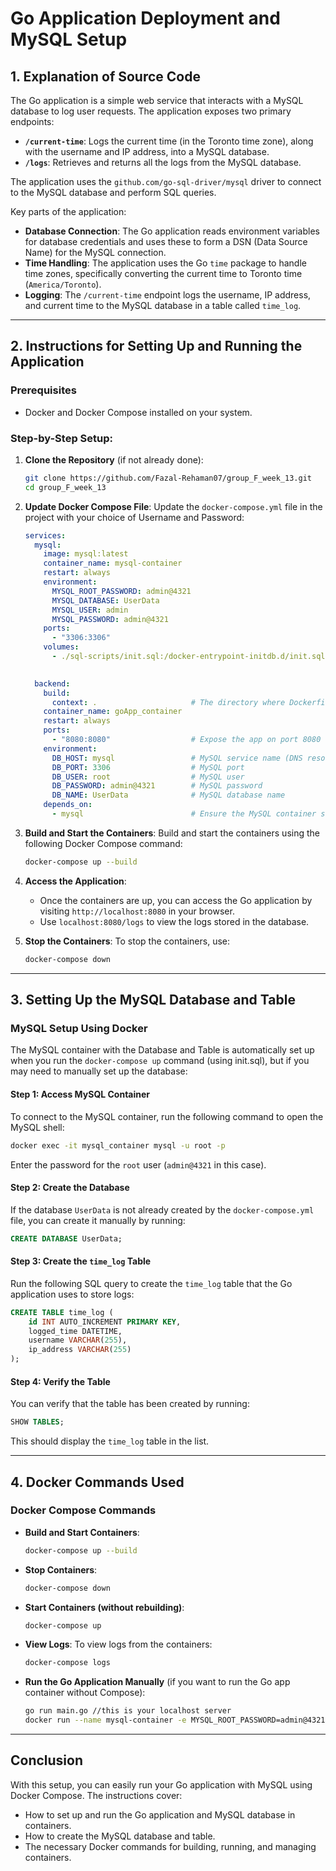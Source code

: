 # Go Application Deployment and MySQL Setup

## 1. Explanation of Source Code

The Go application is a simple web service that interacts with a MySQL database to log user requests. The application exposes two primary endpoints:

- **`/current-time`**: Logs the current time (in the Toronto time zone), along with the username and IP address, into a MySQL database.
- **`/logs`**: Retrieves and returns all the logs from the MySQL database.

The application uses the `github.com/go-sql-driver/mysql` driver to connect to the MySQL database and perform SQL queries.

Key parts of the application:
- **Database Connection**: The Go application reads environment variables for database credentials and uses these to form a DSN (Data Source Name) for the MySQL connection.
- **Time Handling**: The application uses the Go `time` package to handle time zones, specifically converting the current time to Toronto time (`America/Toronto`).
- **Logging**: The `/current-time` endpoint logs the username, IP address, and current time to the MySQL database in a table called `time_log`.

---

## 2. Instructions for Setting Up and Running the Application

### **Prerequisites**
- Docker and Docker Compose installed on your system.

### **Step-by-Step Setup:**

1. **Clone the Repository** (if not already done):
   ```bash
   git clone https://github.com/Fazal-Rehaman07/group_F_week_13.git
   cd group_F_week_13
   ```

2. **Update Docker Compose File**:
   Update the `docker-compose.yml` file in the project with your choice of Username and Password:

   ```yaml
   services:
     mysql:
       image: mysql:latest
       container_name: mysql-container
       restart: always
       environment:
         MYSQL_ROOT_PASSWORD: admin@4321
         MYSQL_DATABASE: UserData
         MYSQL_USER: admin
         MYSQL_PASSWORD: admin@4321
       ports:
         - "3306:3306"
       volumes:
         - ./sql-scripts/init.sql:/docker-entrypoint-initdb.d/init.sql
       
   
     backend:
       build:
         context: .                     # The directory where Dockerfile is located
       container_name: goApp_container
       restart: always
       ports:
         - "8080:8080"                  # Expose the app on port 8080
       environment:
         DB_HOST: mysql                 # MySQL service name (DNS resolution via Docker network)
         DB_PORT: 3306                  # MySQL port
         DB_USER: root                  # MySQL user
         DB_PASSWORD: admin@4321        # MySQL password
         DB_NAME: UserData              # MySQL database name
       depends_on:
         - mysql                        # Ensure the MySQL container starts first
   ```

3. **Build and Start the Containers**:
   Build and start the containers using the following Docker Compose command:
   ```bash
   docker-compose up --build
   ```

4. **Access the Application**:
   - Once the containers are up, you can access the Go application by visiting `http://localhost:8080` in your browser.
   - Use `localhost:8080/logs` to view the logs stored in the database.

5. **Stop the Containers**:
   To stop the containers, use:
   ```bash
   docker-compose down
   ```

---

## 3. Setting Up the MySQL Database and Table

### **MySQL Setup Using Docker**

The MySQL container with the Database and Table is automatically set up when you run the `docker-compose up` command (using init.sql), but if you may need to manually set up the database:
#### **Step 1: Access MySQL Container**

To connect to the MySQL container, run the following command to open the MySQL shell:
```bash
docker exec -it mysql_container mysql -u root -p
```
Enter the password for the `root` user (`admin@4321` in this case).

#### **Step 2: Create the Database**

If the database `UserData` is not already created by the `docker-compose.yml` file, you can create it manually by running:
```sql
CREATE DATABASE UserData;
```

#### **Step 3: Create the `time_log` Table**

Run the following SQL query to create the `time_log` table that the Go application uses to store logs:
```sql
CREATE TABLE time_log (
    id INT AUTO_INCREMENT PRIMARY KEY,
    logged_time DATETIME,
    username VARCHAR(255),
    ip_address VARCHAR(255)
);
```

#### **Step 4: Verify the Table**

You can verify that the table has been created by running:
```sql
SHOW TABLES;
```

This should display the `time_log` table in the list.

---

## 4. Docker Commands Used

### **Docker Compose Commands**
- **Build and Start Containers**:
  ```bash
  docker-compose up --build
  ```

- **Stop Containers**:
  ```bash
  docker-compose down
  ```

- **Start Containers (without rebuilding)**:
  ```bash
  docker-compose up
  ```

- **View Logs**:
  To view logs from the containers:
  ```bash
  docker-compose logs
  ```

- **Run the Go Application  Manually** (if you want to run the Go app container without Compose):
  ```bash
  go run main.go //this is your localhost server
  docker run --name mysql-container -e MYSQL_ROOT_PASSWORD=admin@4321 -e MYSQL_DATABASE=UserData -e MYSQL_USER=admin -e MYSQL_PASSWORD=admin@4321 -p 3306:3306 -d mysql:lates
  ```

---

## Conclusion

With this setup, you can easily run your Go application with MySQL using Docker Compose. The instructions cover:
- How to set up and run the Go application and MySQL database in containers.
- How to create the MySQL database and table.
- The necessary Docker commands for building, running, and managing containers.

